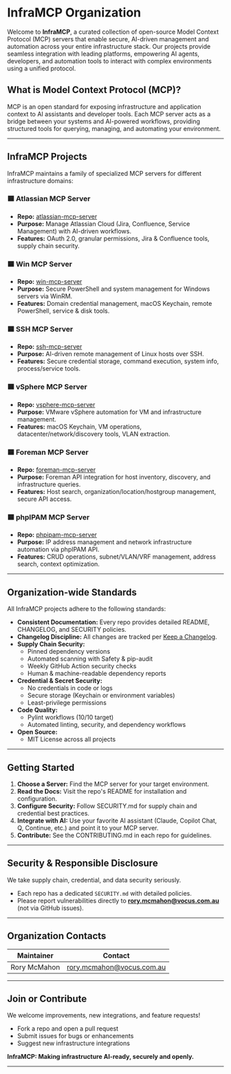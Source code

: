 # InfraMCP Organization

Welcome to **InfraMCP**, a curated collection of open-source Model Context Protocol (MCP) servers that enable secure, AI-driven management and automation across your entire infrastructure stack. Our projects provide seamless integration with leading platforms, empowering AI agents, developers, and automation tools to interact with complex environments using a unified protocol.

## What is Model Context Protocol (MCP)?

MCP is an open standard for exposing infrastructure and application context to AI assistants and developer tools. Each MCP server acts as a bridge between your systems and AI-powered workflows, providing structured tools for querying, managing, and automating your environment.

---

## InfraMCP Projects

InfraMCP maintains a family of specialized MCP servers for different infrastructure domains:

### 🟦 Atlassian MCP Server
- **Repo:** [atlassian-mcp-server](https://github.com/InfraMCP/atlassian-mcp-server)
- **Purpose:** Manage Atlassian Cloud (Jira, Confluence, Service Management) with AI-driven workflows.
- **Features:** OAuth 2.0, granular permissions, Jira & Confluence tools, supply chain security.

### 🟦 Win MCP Server
- **Repo:** [win-mcp-server](https://github.com/InfraMCP/win-mcp-server)
- **Purpose:** Secure PowerShell and system management for Windows servers via WinRM.
- **Features:** Domain credential management, macOS Keychain, remote PowerShell, service & disk tools.

### 🟦 SSH MCP Server
- **Repo:** [ssh-mcp-server](https://github.com/InfraMCP/ssh-mcp-server)
- **Purpose:** AI-driven remote management of Linux hosts over SSH.
- **Features:** Secure credential storage, command execution, system info, process/service tools.

### 🟦 vSphere MCP Server
- **Repo:** [vsphere-mcp-server](https://github.com/InfraMCP/vsphere-mcp-server)
- **Purpose:** VMware vSphere automation for VM and infrastructure management.
- **Features:** macOS Keychain, VM operations, datacenter/network/discovery tools, VLAN extraction.

### 🟦 Foreman MCP Server
- **Repo:** [foreman-mcp-server](https://github.com/InfraMCP/foreman-mcp-server)
- **Purpose:** Foreman API integration for host inventory, discovery, and infrastructure queries.
- **Features:** Host search, organization/location/hostgroup management, secure API access.

### 🟦 phpIPAM MCP Server
- **Repo:** [phpipam-mcp-server](https://github.com/InfraMCP/phpipam-mcp-server)
- **Purpose:** IP address management and network infrastructure automation via phpIPAM API.
- **Features:** CRUD operations, subnet/VLAN/VRF management, address search, context optimization.

---

## Organization-wide Standards

All InfraMCP projects adhere to the following standards:

- **Consistent Documentation:** Every repo provides detailed README, CHANGELOG, and SECURITY policies.
- **Changelog Discipline:** All changes are tracked per [Keep a Changelog](https://keepachangelog.com/en/1.0.0/).
- **Supply Chain Security:** 
  - Pinned dependency versions
  - Automated scanning with Safety & pip-audit
  - Weekly GitHub Action security checks
  - Human & machine-readable dependency reports
- **Credential & Secret Security:** 
  - No credentials in code or logs
  - Secure storage (Keychain or environment variables)
  - Least-privilege permissions
- **Code Quality:** 
  - Pylint workflows (10/10 target)
  - Automated linting, security, and dependency workflows
- **Open Source:** 
  - MIT License across all projects

---

## Getting Started

1. **Choose a Server:** Find the MCP server for your target environment.
2. **Read the Docs:** Visit the repo's README for installation and configuration.
3. **Configure Security:** Follow SECURITY.md for supply chain and credential best practices.
4. **Integrate with AI:** Use your favorite AI assistant (Claude, Copilot Chat, Q, Continue, etc.) and point it to your MCP server.
5. **Contribute:** See the CONTRIBUTING.md in each repo for guidelines.

---

## Security & Responsible Disclosure

We take supply chain, credential, and data security seriously.
- Each repo has a dedicated `SECURITY.md` with detailed policies.
- Please report vulnerabilities directly to **rory.mcmahon@vocus.com.au** (not via GitHub issues).

---

## Organization Contacts

| Maintainer        | Contact                          |
|-------------------|----------------------------------|
| Rory McMahon      | rory.mcmahon@vocus.com.au        |

---

## Join or Contribute

We welcome improvements, new integrations, and feature requests!  
- Fork a repo and open a pull request
- Submit issues for bugs or enhancements
- Suggest new infrastructure integrations

**InfraMCP: Making infrastructure AI-ready, securely and openly.**

---
